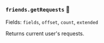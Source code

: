 ### `friends.getRequests` 🔰

Fields: `fields`, `offset`, `count`, `extended`

Returns current user's requests.
